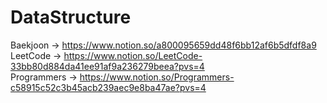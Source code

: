 # DataStructure

Baekjoon -> https://www.notion.so/a800095659dd48f6bb12af6b5dfdf8a9 <br>
LeetCode -> https://www.notion.so/LeetCode-33bb80d884da41ee91af9a236279beea?pvs=4 <br>
Programmers -> https://www.notion.so/Programmers-c58915c52c3b45acb239aec9e8ba47ae?pvs=4 <br>
